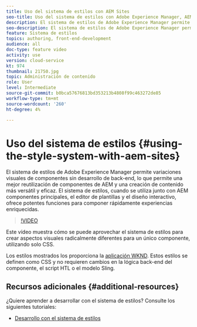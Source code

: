 ```yaml
---
title: Uso del sistema de estilos con AEM Sites
seo-title: Uso del sistema de estilos con Adobe Experience Manager, AEM Sites
description: El sistema de estilos de Adobe Experience Manager permite variaciones visuales de componentes sin desarrollo de back-end, lo que permite una mejor reutilización de componentes de AEM y una creación de contenido más versátil y eficaz. El sistema de estilos, cuando se utiliza junto con AEM componentes principales, el editor de plantillas y el diseño interactivo, ofrece potentes funciones para componer rápidamente experiencias enriquecidas.
seo-description: El sistema de estilos de Adobe Experience Manager permite variaciones visuales de componentes sin desarrollo de back-end, lo que permite una mejor reutilización de componentes de AEM y una creación de contenido más versátil y eficaz. El sistema de estilos, cuando se utiliza junto con AEM componentes principales, el editor de plantillas y el diseño interactivo, ofrece potentes funciones para componer rápidamente experiencias enriquecidas.
feature: Sistema de estilos
topics: authoring, front-end-development
audience: all
doc-type: feature video
activity: use
version: cloud-service
kt: 974
thumbnail: 21750.jpg
topic: Administración de contenido
role: User
level: Intermediate
source-git-commit: b0bca57676813bd353213b4808f99c463272de85
workflow-type: tm+mt
source-wordcount: '260'
ht-degree: 4%

---
```



# Uso del sistema de estilos {#using-the-style-system-with-aem-sites}

El sistema de estilos de Adobe Experience Manager permite variaciones visuales de componentes sin desarrollo de back-end, lo que permite una mejor reutilización de componentes de AEM y una creación de contenido más versátil y eficaz. El sistema de estilos, cuando se utiliza junto con AEM componentes principales, el editor de plantillas y el diseño interactivo, ofrece potentes funciones para componer rápidamente experiencias enriquecidas.

>[!VIDEO](https://video.tv.adobe.com/v/21750/?quality=12&learn=on)

Este vídeo muestra cómo se puede aprovechar el sistema de estilos para crear aspectos visuales radicalmente diferentes para un único componente, utilizando solo CSS.

Los estilos mostrados los proporciona la [aplicación WKND](https://github.com/adobe/aem-guides-wknd). Estos estilos se definen como CSS y no requieren cambios en la lógica back-end del componente, el script HTL o el modelo Sling.

## Recursos adicionales {#additional-resources}

¿Quiere aprender a desarrollar con el sistema de estilos? Consulte los siguientes tutoriales:

* [Desarrollo con el sistema de estilos](https://experienceleague.adobe.com/docs/experience-manager-learn/getting-started-wknd-tutorial-develop/style-system.html)
